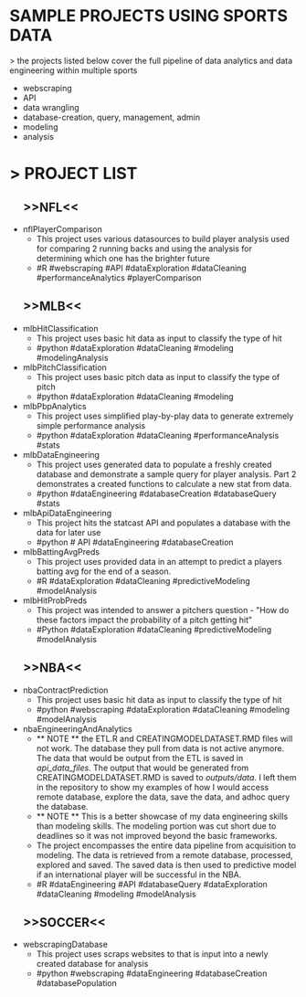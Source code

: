 # SAMPLE PROJECTS USING SPORTS DATA 

\> the projects listed below cover the full pipeline of data analytics and data engineering within multiple sports
<ul> 
    <li>webscraping</li> 
    <li>API</li> 
    <li>data wrangling</li> 
    <li>database-creation, query, management, admin</li> 
    <li>modeling</li> 
    <li>analysis</li> 
</ul>

# > PROJECT LIST
<ul> 
    <h2>>>NFL<<</h2>
    <li>
    nflPlayerComparison
        <ul>
        <li>
        This project uses various datasources to build player analysis used for comparing 2 running backs and using the analysis for determining which one has the brighter future
        </li>
        <li>
        #R #webscraping #API #dataExploration #dataCleaning #performanceAnalytics #playerComparison
        </li>
        </ul>
    </li>
    <h2>>>MLB<<</h2>
    <li>
    mlbHitClassification
        <ul>
        <li>
        This project uses basic hit data as input to classify the type of hit
        </li>
        <li>
        #python #dataExploration #dataCleaning #modeling #modelingAnalysis
        </li>
        </ul>
    </li>
    <li>
    mlbPitchClassification
        <ul>
        <li>
        This project uses basic pitch data as input to classify the type of pitch
        </li>
        <li>
        #python #dataExploration #dataCleaning #modeling 
        </li>
        </ul>
    </li>
    </li>
        <li>
    mlbPbpAnalytics
        <ul>
        <li>
        This project uses simplified play-by-play data to generate extremely simple performance analysis
        </li>
        <li>
        #python #dataExploration #dataCleaning #performanceAnalysis #stats
        </li>
        </ul>
    </li>
    </li>
    <li>
    mlbDataEngineering
        <ul>
        <li>
        This project uses generated data to populate a freshly created database and demonstrate a sample query for player analysis. Part 2 demonstrates a created functions to calculate a new stat from data.
        </li>
        <li>
        #python #dataEngineering #databaseCreation #databaseQuery #stats
        </li>
        </ul>    
    </li>
    <li>
    mlbApiDataEngineering
        <ul>
        <li>
        This project hits the statcast API and populates a database with the data for later use
        </li>
        <li>
        #python # API #dataEngineering #databaseCreation
        </li>
        </ul>    
    </li>    
    <li>
    mlbBattingAvgPreds
        <ul>
        <li>
        This project uses provided data in an attempt to predict a players batting avg for the end of a season.
        </li>
        <li>
        #R #dataExploration #dataCleaning #predictiveModeling #modelAnalysis
        </li>
        </ul>    
    </li>
    <li>
    mlbHitProbPreds
        <ul>
        <li>
        This project was intended to answer a pitchers question - "How do these factors impact the probability of a pitch getting hit"
        </li>
        <li>
        #Python #dataExploration #dataCleaning #predictiveModeling #modelAnalysis
        </li>
        </ul>    
    </li>            
    <h2>>>NBA<<</h2>
    <li>
    nbaContractPrediction
        <ul>
        <li>
        This project uses basic hit data as input to classify the type of hit
        </li>
        <li>
        #python #webscraping #dataExploration #dataCleaning #modeling #modelAnalysis
        </li>
        </ul>
    </li>
    <li>
    nbaEngineeringAndAnalytics
        <ul>
        <li>
        ** NOTE ** the ETL.R and CREATINGMODELDATASET.RMD files will not work. The database they pull from data is not active anymore. The data that would be output from the ETL is saved in <i>api_data_files</i>. The output that would be generated from CREATINGMODELDATASET.RMD is saved to <i>outputs/data</i>. I left them in the repository to show my examples of how I would access remote database, explore the data, save the data, and adhoc query the database.
        </li>
        <li>
        ** NOTE ** This is a better showcase of my data engineering skills than modeling skills. The modeling portion was cut short due to deadlines so it was not improved beyond the basic frameworks.
        </li>
        <li>
        The project encompasses the entire data pipeline from acquisition to modeling. The data is retrieved from a remote database, processed, explored and saved. The saved data is then used to predictive model if an international player will be successful in the NBA.
        </li>
        <li>
        #R #dataEngineering #API #databaseQuery #dataExploration #dataCleaning #modeling #modelAnalysis
        </li>
        </ul>
    </li>
    <h2>>>SOCCER<<</h2>
    <li>
    webscrapingDatabase
        <ul>
        <li>
        This project uses scraps websites to that is input into a newly created database for analysis
        </li>
        <li>
        #python #webscraping #dataEngineering #databaseCreation #databasePopulation
        </li>
        </ul>
    </li>   
</ul>